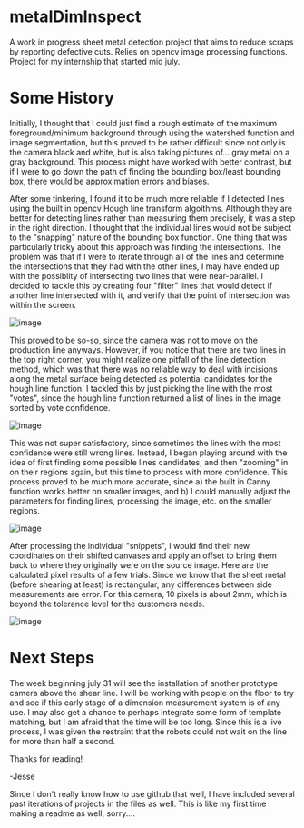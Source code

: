 # metalDimInspect

A work in progress sheet metal detection project that aims to reduce scraps by reporting defective cuts. Relies on opencv image processing functions. Project for my internship that started mid july. 


# Some History
Initially, I thought that I could just find a rough estimate of the maximum foreground/minimum background through using the watershed function and image segmentation, but this proved to be rather difficult since not only is the camera black and white, but is also taking pictures of... gray metal on a gray background. This process might have worked with better contrast, but if I were to go down the path of finding the bounding box/least bounding box, there would be approximation errors and biases. 

After some tinkering, I found it to be much more reliable if I detected lines using the built in opencv Hough line transform algoithms. Although they are better for detecting lines rather than measuring them precisely, it was a step in the right direction. I thought that the individual lines would not be subject to the "snapping" nature of the bounding box function. One thing that was particularly tricky about this approach was finding the intersections. The problem was that if I were to iterate through all of the lines and determine the intersections that they had with the other lines, I may have ended up with the possiblity of intersecting two lines that were near-parallel. I decided to tackle this by creating four "filter" lines that would detect if another line intersected with it, and verify that the point of intersection was within the screen. 

![image](https://github.com/cascino/metalDimInspect/assets/103715998/7bc0cac1-5618-4155-8f17-f4437a3f81bd)

This proved to be so-so, since the camera was not to move on the production line anyways. However, if you notice that there are two lines in the top right corner, you might realize one pitfall of the line detection method, which was that there was no reliable way to deal with incisions along the metal surface being detected as potential candidates for the hough line function. I tackled this by just picking the line with the most "votes", since the hough line function returned a list of lines in the image sorted by vote confidence. 

![image](https://github.com/cascino/metalDimInspect/assets/103715998/3b5a750d-b7f4-4174-a24e-493a803f1c8e)

This was not super satisfactory, since sometimes the lines with the most confidence were still wrong lines. Instead, I began playing around with the idea of first finding some possible lines candidates, and then "zooming" in on their regions again, but this time to process with more confidence. This process proved to be much more accurate, since a) the built in Canny function works better on smaller images, and b) I could manually adjust the parameters for finding lines, processing the image, etc. on the smaller regions. 

![image](https://github.com/cascino/metalDimInspect/assets/103715998/7fc0ecca-80b7-41cf-91b1-384e7f5d06a9)

After processing the individual "snippets", I would find their new coordinates on their shifted canvases and apply an offset to bring them back to where they originally were on the source image. Here are the calculated pixel results of a few trials. Since we know that the sheet metal (before shearing at least) is rectangular, any differences between side measurements are error. For this camera, 10 pixels is about 2mm, which is beyond the tolerance level for the customers needs. 

![image](https://github.com/cascino/metalDimInspect/assets/103715998/ca110bca-1c8a-4691-9036-ff66dfdd1d6d)


# Next Steps
The week beginning july 31 will see the installation of another prototype camera above the shear line. I will be working with people on the floor to try and see if this early stage of a dimension measurement system is of any use. I may also get a chance to perhaps integrate some form of template matching, but I am afraid that the time will be too long. Since this is a live process, I was given the restraint that the robots could not wait on the line for more than half a second.


Thanks for reading!

-Jesse




Since I don't really know how to use github that well, I have included several past iterations of projects in the files as well. This is like my first time making a readme as well, sorry.... 
